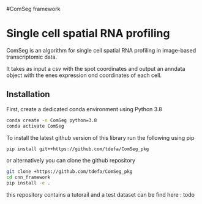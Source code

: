 #ComSeg framework


# Single cell spatial RNA profiling 

ComSeg is an algorithm for single cell spatial RNA profiling in image-based transcriptomic data.

It takes as input a csv with the spot coordinates and output an anndata object with the  enes expression ond coordinates of each cell.

## Installation

First, create a dedicated conda environment using Python 3.8

```bash
conda create -n ComSeg python=3.8
conda activate ComSeg
```

To install the latest github version of this library run the following using pip

```bash
pip install git++https://github.com/tdefa/ComSeg_pkg
```

or alternatively you can clone the github repository

```bash
git clone +https://github.com/tdefa/ComSeg_pkg
cd cnn_framework
pip install -e .
```

this repository contains a tutorail and a test dataset can be find here : todo